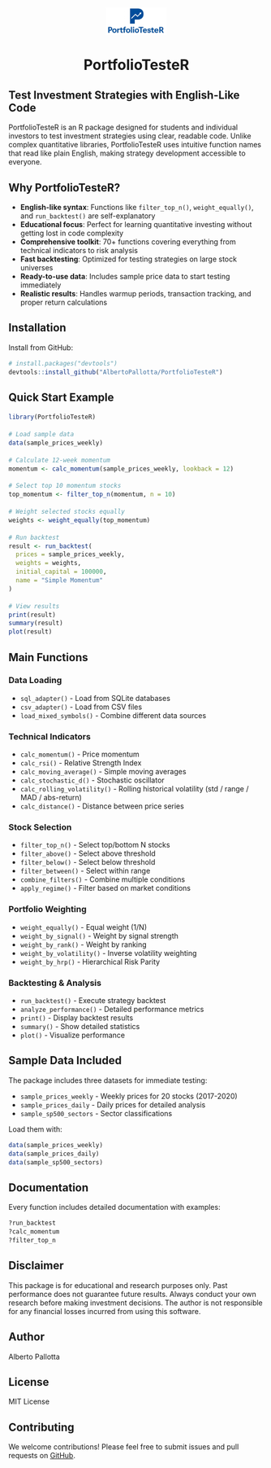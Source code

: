<p align="center">
  <img src="man/figures/logo.png" width="120" alt="PortfolioTesteR logo">
</p>
<h1 align="center">PortfolioTesteR</h1>



## Test Investment Strategies with English-Like Code

PortfolioTesteR is an R package designed for students and individual investors to test investment strategies using clear, readable code. Unlike complex quantitative libraries, PortfolioTesteR uses intuitive function names that read like plain English, making strategy development accessible to everyone.

## Why PortfolioTesteR?

- **English-like syntax**: Functions like `filter_top_n()`, `weight_equally()`, and `run_backtest()` are self-explanatory
- **Educational focus**: Perfect for learning quantitative investing without getting lost in code complexity  
- **Comprehensive toolkit**: 70+ functions covering everything from technical indicators to risk analysis
- **Fast backtesting**: Optimized for testing strategies on large stock universes
- **Ready-to-use data**: Includes sample price data to start testing immediately
- **Realistic results**: Handles warmup periods, transaction tracking, and proper return calculations

## Installation

Install from GitHub:

```r
# install.packages("devtools")
devtools::install_github("AlbertoPallotta/PortfolioTesteR")
```

## Quick Start Example

```r
library(PortfolioTesteR)

# Load sample data
data(sample_prices_weekly)

# Calculate 12-week momentum
momentum <- calc_momentum(sample_prices_weekly, lookback = 12)

# Select top 10 momentum stocks
top_momentum <- filter_top_n(momentum, n = 10)

# Weight selected stocks equally
weights <- weight_equally(top_momentum)

# Run backtest
result <- run_backtest(
  prices = sample_prices_weekly,
  weights = weights,
  initial_capital = 100000,
  name = "Simple Momentum"
)

# View results
print(result)
summary(result)
plot(result)
```

## Main Functions

### Data Loading
- `sql_adapter()` - Load from SQLite databases
- `csv_adapter()` - Load from CSV files
- `load_mixed_symbols()` - Combine different data sources

### Technical Indicators
- `calc_momentum()` - Price momentum
- `calc_rsi()` - Relative Strength Index
- `calc_moving_average()` - Simple moving averages
- `calc_stochastic_d()` - Stochastic oscillator
- `calc_rolling_volatility()` - Rolling historical volatility (std / range / MAD / abs-return)
- `calc_distance()` - Distance between price series

### Stock Selection
- `filter_top_n()` - Select top/bottom N stocks
- `filter_above()` - Select above threshold
- `filter_below()` - Select below threshold
- `filter_between()` - Select within range
- `combine_filters()` - Combine multiple conditions
- `apply_regime()` - Filter based on market conditions

### Portfolio Weighting
- `weight_equally()` - Equal weight (1/N)
- `weight_by_signal()` - Weight by signal strength
- `weight_by_rank()` - Weight by ranking
- `weight_by_volatility()` - Inverse volatility weighting
- `weight_by_hrp()` - Hierarchical Risk Parity

### Backtesting & Analysis
- `run_backtest()` - Execute strategy backtest
- `analyze_performance()` - Detailed performance metrics
- `print()` - Display backtest results
- `summary()` - Show detailed statistics
- `plot()` - Visualize performance

## Sample Data Included

The package includes three datasets for immediate testing:
- `sample_prices_weekly` - Weekly prices for 20 stocks (2017-2020)
- `sample_prices_daily` - Daily prices for detailed analysis
- `sample_sp500_sectors` - Sector classifications

Load them with:
```r
data(sample_prices_weekly)
data(sample_prices_daily)
data(sample_sp500_sectors)
```

## Documentation

Every function includes detailed documentation with examples:

```r
?run_backtest
?calc_momentum
?filter_top_n
```

## Disclaimer

This package is for educational and research purposes only. Past performance does not guarantee future results. Always conduct your own research before making investment decisions. The author is not responsible for any financial losses incurred from using this software.

## Author

Alberto Pallotta

## License

MIT License

## Contributing

We welcome contributions! Please feel free to submit issues and pull requests on [GitHub](https://github.com/AlbertoPallotta/PortfolioTesteR).
